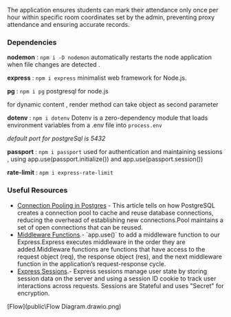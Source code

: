 The application ensures students can mark their attendance only once per hour within specific room coordinates set by the admin, preventing proxy attendance and ensuring accurate records.

### Dependencies

**nodemon** : `npm i -D nodemon`
automatically restarts the node application when file changes are detected .

**express** : `npm i express`
minimalist web framework for Node.js.

**pg** : `npm i pg`
postgresql for node.js

for dynamic content , render method can take object as second parameter

**dotenv** : `npm i dotenv`
Dotenv is a zero-dependency module that loads environment variables from a .env file into `process.env`

_default port for postgreSql is 5432_

**passport** : `npm i passport`
used for authentication and maintaining sessions , using app.use(passport.initialize()) and app.use(passport.session())

**rate-limit** : `npm i express-rate-limit`

### Useful Resources

- [Connection Pooling in Postgres](https://www.ashnik.com/everything-you-need-to-know-about-connection-pooling-in-postgres/#:~:text=5%20MIN%20READ,new%20connection%20to%20the%20database.) - This article tells on how PostgreSQL creates a connection pool to cache and reuse database connections, reducing the overhead of establishing new connections.Pool maintains a set of open connections that can be reused.
- [Middleware Functions](https://expressjs.com/en/guide/using-middleware.html.).- `app.use()` to add a middleware function to our Express.Express executes middleware in the order they are added.Middleware functions are functions that have access to the request object (req), the response object (res), and the next middleware function in the application’s request-response cycle.
- [Express Sessions](https://www.npmjs.com/package/express-session.).- Express sessions manage user state by storing session data on the server and using a session ID cookie to track user interactions across requests. Sessions are Stateful and uses "Secret" for encryption.

[Flow](public\Flow Diagram.drawio.png)

